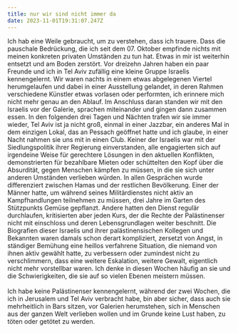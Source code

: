 ```yaml
---
title: nur wir sind nicht immer da
date: 2023-11-01T19:31:07.247Z
---
```

Ich hab eine Weile gebraucht, um zu verstehen, dass ich trauere. Dass die pauschale Bedrückung, die ich seit dem 07. Oktober empfinde nichts mit meinen konkreten privaten Umständen zu tun hat. Etwas in mir ist weiterhin entsetzt und am Boden zerstört. Vor dreizehn Jahren haben ein paar Freunde und ich in Tel Aviv zufällig eine kleine Gruppe Israelis kennengelernt. Wir waren nachts in einem etwas abgelegenen Viertel herumgelaufen und dabei in einer Ausstellung gelandet, in deren Rahmen verschiedene Künstler etwas vorlasen oder performten, ich erinnere mich nicht mehr genau an den Ablauf. Im Anschluss daran standen wir mit den Israelis vor der Galerie, sprachen miteinander und gingen dann zusammen essen. In den folgenden drei Tagen und Nächten trafen wir sie immer wieder, Tel Aviv ist ja nicht groß, einmal in einer Jazzbar, ein anderes Mal in dem einzigen Lokal, das an Pessach geöffnet hatte und ich glaube, in einer Nacht nahmen sie uns mit in einen Club. Keiner der Israelis war mit der Siedlungspolitik ihrer Regierung einverstanden, alle engagierten sich auf irgendeine Weise für gerechtere Lösungen in den aktuellen Konflikten, demonstrierten für bezahlbare Mieten oder schüttelten den Kopf über die Absurdität, gegen Menschen kämpfen zu müssen, in die sie sich unter anderen Umständen verlieben würden. In allen Gesprächen wurde differenziert zwischen Hamas und der restlichen Bevölkerung. Einer der Männer hatte, um während seines Militärdienstes nicht aktiv an Kampfhandlungen teilnehmen zu müssen, drei Jahre im Garten des Stützpunkts Gemüse gepflanzt. Andere hatten den Dienst regulär durchlaufen, kritisierten aber jeden Kurs, der die Rechte der Palästinenser nicht mit einschloss und deren Lebensgrundlagen weiter beschnitt. Die Biografien dieser Israelis und ihrer palästinensischen Kollegen und Bekannten waren damals schon derart kompliziert, zersetzt von Angst, in ständiger Bemühung eine heillos verfahrene Situation, die niemand von ihnen aktiv gewählt hatte, zu verbessern oder zumindest nicht zu verschlimmern, dass eine weitere Eskalation, weitere Gewalt, eigentlich nicht mehr vorstellbar waren. Ich denke in diesen Wochen häufig an sie und die Schwierigkeiten, die sie auf so vielen Ebenen meistern müssen.\
\
Ich habe keine Palästinenser kennengelernt, während der zwei Wochen, die ich in Jerusalem und Tel Aviv verbracht habe, bin aber sicher, dass auch sie mehrheitlich in Bars sitzen, vor Galerien herumstehen, sich in Menschen aus der ganzen Welt verlieben wollen und im Grunde keine Lust haben, zu töten oder getötet zu werden.